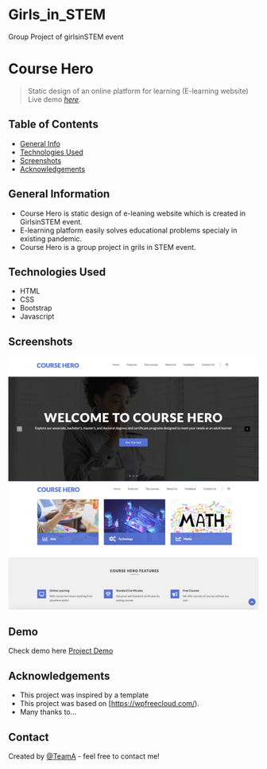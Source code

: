 # Girls_in_STEM
Group Project of girlsinSTEM event

# Course Hero
> Static design of an online platform for learning (E-learning website)
> Live demo [_here_](https://shahira-sadat.github.io/Girls_in_STEM/).

## Table of Contents
* [General Info](#general-information)
* [Technologies Used](#technologies-used)
* [Screenshots](#screenshots)
* [Acknowledgements](#acknowledgements)

## General Information
- Course Hero is static design of e-leaning website which is created in GirlsinSTEM event.
- E-learning platform easily solves educational problems specialy in existing pandemic.
- Course Hero is a group project in grils in STEM event.


## Technologies Used
- HTML
- CSS
- Bootstrap
- Javascript


## Screenshots
![First page screenshot](assets/img/sc1.png)
![page screenshot](assets/img/sc2.png)

## Demo
Check demo here [Project Demo]( https://shahira-sadat.github.io/Girls_in_STEM)

## Acknowledgements
- This project was inspired by a template
- This project was based on [https://wpfreecloud.com/).
- Many thanks to...


## Contact
Created by [@TeamA](https://www.xyz.com/) - feel free to contact me!
